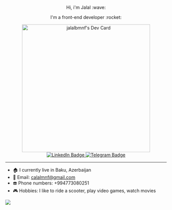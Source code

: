 <div id="header" align="center">
  <p>Hi, i'm Jalal :wave:</p>
  <p>I'm a front-end developer :rocket:</p>
  <div>
<a href="https://app.daily.dev/jalalbmnf"><img src="https://api.daily.dev/devcards/5e652af0e7b74eb2b6a914f8d9fab0b4.png?r=ljq" width="400" alt="jalalbmnf's Dev Card"/></a>
  </div>
  
  <div id="badges">
  <a href="https://www.linkedin.com/in/jalalbmnf">
    <img src="https://img.shields.io/badge/LinkedIn-blue?style=for-the-badge&logo=linkedin&logoColor=white" alt="LinkedIn Badge"/>
  </a>
<!--   <a href="https://www.instagram.com/jalalbmnf/">
    <img src="https://img.shields.io/badge/Instagram-blueviolet?style=for-the-badge&logo=instagram&logoColor=white" alt="Instagram Badge"/>
  </a> -->
  <a href="https://t.me/jalalbmnf">
    <img src="https://img.shields.io/badge/Telegram-informational?style=for-the-badge&logo=telegram&logoColor=white" alt="Telegram Badge"/>
  </a>
</div>
</div>

<hr/>

- :house: I currently live in Baku, Azerbaijan
- :email: Email: calalmnf@gmail.com
- :phone: Phone numbers: +994773080251
- :video_game: Hobbies: I like to ride a scooter, play video games, watch movies



![](https://komarev.com/ghpvc/?username=jalalbmnf&style=for-the-badge&color=blueviolet&align=center)


